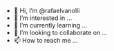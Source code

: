 - 👋 Hi, I’m @rafaelvanolli
- 👀 I’m interested in ...
- 🌱 I’m currently learning ...
- 💞️ I’m looking to collaborate on ...
- 📫 How to reach me ...

<!---
rafaelvanolli/rafaelvanolli is a ✨ special ✨ repository because its `README.md` (this file) appears on your GitHub profile.
You can click the Preview link to take a look at your changes.
--->
